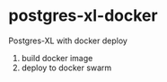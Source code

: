 # postgres-xl-docker
Postgres-XL with docker deploy

1. build docker image
2. deploy to docker swarm
